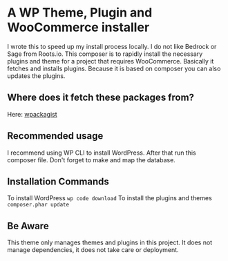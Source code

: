 # A WP Theme, Plugin and WooCommerce installer
I wrote this to speed up my install process locally. I do not like Bedrock or Sage from Roots.io.
This composer is to rapidly install the necessary plugins and theme for a project that requires WooCommerce.
Basically it fetches and installs plugins. Because it is based on composer you can also updates the plugins. 

## Where does it fetch these packages from?
Here: [wpackagist](https://wpackagist.org/)

## Recommended usage
I recommend using WP CLI to install WordPress. After that run this composer file.
Don't forget to make and map the database. 

## Installation Commands
To install WordPress `wp code download`
To install the plugins and themes `composer.phar update`

## Be Aware
This theme only manages themes and plugins in this project.
It does not manage dependencies, it does not take care or deployment.

